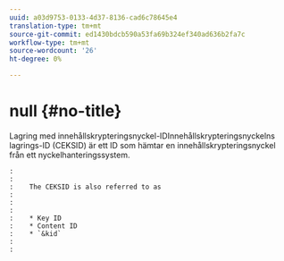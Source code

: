 ```yaml
---
uuid: a03d9753-0133-4d37-8136-cad6c78645e4
translation-type: tm+mt
source-git-commit: ed1430bdcb590a53fa69b324ef340ad636b2fa7c
workflow-type: tm+mt
source-wordcount: '26'
ht-degree: 0%

---
```



# null {#no-title}

Lagring med innehållskrypteringsnyckel-IDInnehållskrypteringsnyckelns lagrings-ID (CEKSID) är ett ID som hämtar en innehållskrypteringsnyckel från ett nyckelhanteringssystem.

```
:    
:    
:    The CEKSID is also referred to as
:    
:    
:    
:    * Key ID
:    * Content ID
:    * `&kid`
:    
:    
```
